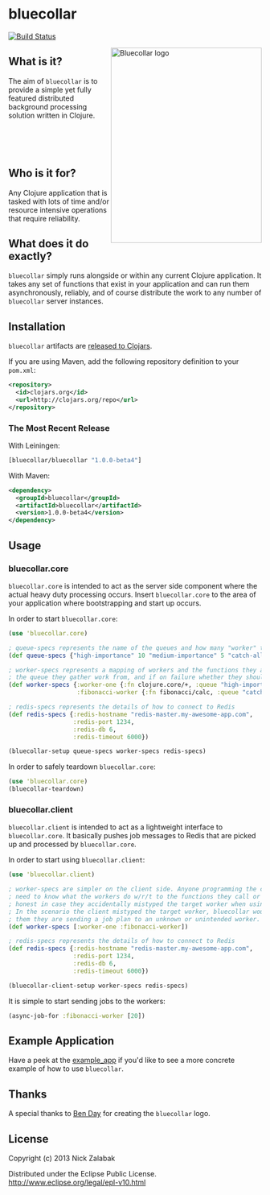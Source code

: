 # bluecollar

[![Build Status](https://travis-ci.org/techwhizbang/bluecollar.png)](https://travis-ci.org/techwhizbang/bluecollar)
 
<img src="https://raw.github.com/techwhizbang/bluecollar/master/creative/bluecollar_dude.png"
 alt="Bluecollar logo" title="Bluecollar Dude" align="right" height="388" width="300"/>

## What is it?

The aim of `bluecollar` is to provide a simple yet fully featured distributed background processing solution written in Clojure.  
  
<br/><br/><br/>
      
      

## Who is it for?  

Any Clojure application that is tasked with lots of time and/or resource intensive operations that require
reliability.

## What does it do exactly?

`bluecollar` simply runs alongside or within any current Clojure application. It takes any set of 
functions that exist in your application and can run them asynchronously, reliably, and of course distribute the work to any number of `bluecollar` server instances.

## Installation

`bluecollar` artifacts are [released to Clojars](https://clojars.org/bluecollar/bluecollar).

If you are using Maven, add the following repository definition to your `pom.xml`:

``` xml
<repository>
  <id>clojars.org</id>
  <url>http://clojars.org/repo</url>
</repository>
```

### The Most Recent Release

With Leiningen:

``` clj
[bluecollar/bluecollar "1.0.0-beta4"]
```

With Maven:

``` xml
<dependency>
  <groupId>bluecollar</groupId>
  <artifactId>bluecollar</artifactId>
  <version>1.0.0-beta4</version>
</dependency>
```

## Usage

### bluecollar.core

`bluecollar.core` is intended to act as the server side component where the actual heavy duty
processing occurs. Insert `bluecollar.core` to the area of your application 
where bootstrapping and start up occurs.

In order to start `bluecollar.core`:
```clj
(use 'bluecollar.core)

; queue-specs represents the name of the queues and how many "worker" threads are assigned to each
(def queue-specs {"high-importance" 10 "medium-importance" 5 "catch-all" 5})

; worker-specs represents a mapping of workers and the functions they are assigned to execute,
; the queue they gather work from, and if on failure whether they should retry
(def worker-specs {:worker-one {:fn clojure.core/+, :queue "high-importance", :retry true}
                   :fibonacci-worker {:fn fibonacci/calc, :queue "catch-all", :retry false}})

; redis-specs represents the details of how to connect to Redis
(def redis-specs {:redis-hostname "redis-master.my-awesome-app.com",
                  :redis-port 1234,
                  :redis-db 6,
                  :redis-timeout 6000})  

(bluecollar-setup queue-specs worker-specs redis-specs)
```

In order to safely teardown `bluecollar.core`:
```clj
(use 'bluecollar.core)
(bluecollar-teardown)
```

### bluecollar.client

`bluecollar.client` is intended to act as a lightweight interface to `bluecollar.core`. It basically pushes job messages to Redis that are picked up and processed by `bluecollar.core`.

In order to start using `bluecollar.client`:

```clj
(use 'bluecollar.client)

; worker-specs are simpler on the client side. Anyone programming the client shouldn't
; need to know what the workers do w/r/t to the functions they call or what queue they technically work ; on. The only point of specifying the worker-specs on the bluecollar client side is to keep the client
; honest in case they accidentally mistyped the target worker when using the async-job-for function. 
; In the scenario the client mistyped the target worker, bluecollar would throw an exception to inform
; them they are sending a job plan to an unknown or unintended worker.
(def worker-specs [:worker-one :fibonacci-worker])

; redis-specs represents the details of how to connect to Redis
(def redis-specs {:redis-hostname "redis-master.my-awesome-app.com",
                  :redis-port 1234,
                  :redis-db 6,
                  :redis-timeout 6000}) 

(bluecollar-client-setup worker-specs redis-specs)
```

It is simple to start sending jobs to the workers:

```clj
(async-job-for :fibonacci-worker [20])
```

## Example Application

Have a peek at the [example_app](https://github.com/techwhizbang/bluecollar/tree/master/example_app) if you'd like to
see a more concrete example of how to use `bluecollar`.

## Thanks

A special thanks to [Ben Day](https://github.com/benjiuday) for creating the `bluecollar` logo.

## License

Copyright (c) 2013 Nick Zalabak

Distributed under the Eclipse Public License.
http://www.eclipse.org/legal/epl-v10.html
